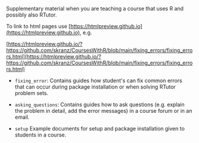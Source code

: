 Supplementary material when you are teaching a course that uses R and possibly also RTutor.

To link to html pages use [https://htmlpreview.github.io](https://htmlpreview.github.io), e.g.

[https://htmlpreview.github.io/?https://github.com/skranz/CoursesWithR/blob/main/fixing_errors/fixing_errors.html](https://htmlpreview.github.io/?https://github.com/skranz/CoursesWithR/blob/main/fixing_errors/fixing_errors.html)


- `fixing_error`: Contains guides how student's can fix common errors that can occur during package installation or when solving RTutor problem sets.

- `asking_questions`: Contains guides how to ask questions (e.g. explain the problem in detail, add the error messages) in a course forum or in an email. 

- `setup` Example documents for setup and package installation given to students in a course.